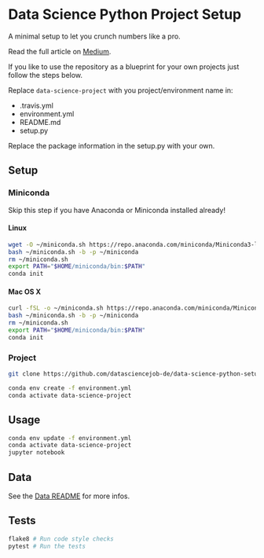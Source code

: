 # Data Science Python Project Setup

A minimal setup to let you crunch numbers like a pro.

Read the full article on [Medium](https://medium.com/funkensturm/how-to-setup-your-python-data-science-projects-to-save-you-hassle-time-money-9381a98d3687).

If you like to use the repository as a blueprint for your own projects just follow the steps below.

Replace `data-science-project` with you project/environment name in:
- .travis.yml
- environment.yml
- README.md
- setup.py

Replace the package information in the setup.py with your own.


## Setup

### Miniconda

Skip this step if you have Anaconda or Miniconda installed already!

#### Linux

```sh
wget -O ~/miniconda.sh https://repo.anaconda.com/miniconda/Miniconda3-latest-Linux-x86_64.sh
bash ~/miniconda.sh -b -p ~/miniconda
rm ~/miniconda.sh
export PATH="$HOME/miniconda/bin:$PATH"
conda init
```

#### Mac OS X

```sh
curl -fSL -o ~/miniconda.sh https://repo.anaconda.com/miniconda/Miniconda3-latest-MacOSX-x86_64.sh
bash ~/miniconda.sh -b -p ~/miniconda
rm ~/miniconda.sh
export PATH="$HOME/miniconda/bin:$PATH"
conda init
```

### Project

```sh
git clone https://github.com/datasciencejob-de/data-science-python-setup.git
```

```sh
conda env create -f environment.yml
conda activate data-science-project
```


## Usage

```sh
conda env update -f environment.yml
conda activate data-science-project
jupyter notebook
```


## Data

See the [Data README](/data#readme) for more infos.


## Tests

```sh
flake8 # Run code style checks
pytest # Run the tests
```
